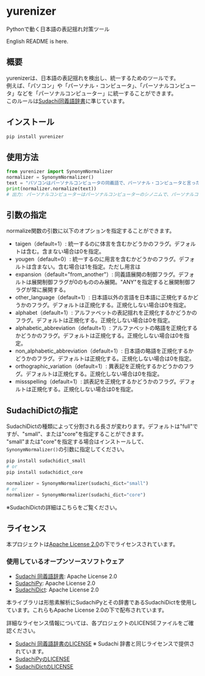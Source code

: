 # yurenizer
Pythonで動く日本語の表記揺れ対策ツール

English README is here.

## 概要
yurenizerは、日本語の表記揺れを検出し、統一するためのツールです。  
例えば、「パソコン」や「パーソナル・コンピュータ」、「パーソナルコンピュータ」などを「パーソナルコンピューター」に統一することができます。  
このルールは[Sudachi同義語辞書](https://github.com/WorksApplications/SudachiDict/blob/develop/docs/synonyms.md#%E5%90%8C%E7%BE%A9%E8%AA%9E%E8%BE%9E%E6%9B%B8%E3%82%BD%E3%83%BC%E3%82%B9-%E3%83%95%E3%82%A9%E3%83%BC%E3%83%9E%E3%83%83%E3%83%88)に準じています。


## インストール
```bash
pip install yurenizer
```

## 使用方法
```python
from yurenizer import SynonymNormalizer
normalizer = SynonymNormalizer()
text = "パソコンはパーソナルコンピュータの同義語で、パーソナル・コンピュータと言ったりパーソナル・コンピューターと言ったりします。"
print(normalizer.normalize(text))
# 出力: パーソナルコンピューターはパーソナルコンピューターのシノニムで、パーソナルコンピューターと言ったりパーソナルコンピューターと言ったりします。
```

## 引数の指定
normalize関数の引数に以下のオプションを指定することができます。
- taigen（default=1）: 統一するのに体言を含むかどうかのフラグ。デフォルトは含む。含まない場合は0を指定。
- yougen（default=0）: 統一するのに用言を含むかどうかのフラグ。デフォルトは含まない。含む場合は1を指定。ただし用言は
- expansion（default="from_another"）: 同義語展開の制御フラグ。デフォルトは展開制御フラグが0のもののみ展開。"ANY"を指定すると展開制御フラグが常に展開する。
- other_language（default=1）: 日本語以外の言語を日本語に正規化するかどうかのフラグ。デフォルトは正規化する。正規化しない場合は0を指定。
- alphabet（default=1）: アルファベットの表記揺れを正規化するかどうかのフラグ。デフォルトは正規化する。正規化しない場合は0を指定。
- alphabetic_abbreviation（default=1）: アルファベットの略語を正規化するかどうかのフラグ。デフォルトは正規化する。正規化しない場合は0を指定。
- non_alphabetic_abbreviation（default=1）: 日本語の略語を正規化するかどうかのフラグ。デフォルトは正規化する。正規化しない場合は0を指定。
- orthographic_variation（default=1）: 異表記を正規化するかどうかのフラグ。デフォルトは正規化する。正規化しない場合は0を指定。
- missspelling（default=1）: 誤表記を正規化するかどうかのフラグ。デフォルトは正規化する。正規化しない場合は0を指定。

## SudachiDictの指定
SudachiDictの種類によって分割される長さが変わります。デフォルトは"full"ですが、"small"、または"core"を指定することができます。  
"small"または"core"を指定する場合はインストールして、`SynonymNormalizer()`の引数に指定してください。
```bash
pip install sudachidict_small
# or
pip install sudachidict_core
```

```python
normalizer = SynonymNormalizer(sudachi_dict="small")
# or
normalizer = SynonymNormalizer(sudachi_dict="core")
```
※SudachiDictの詳細はこちらをご覧ください。  

## ライセンス

本プロジェクトは[Apache License 2.0](LICENSE)の下でライセンスされています。

### 使用しているオープンソースソフトウェア
- [Sudachi 同義語辞書](https://github.com/WorksApplications/SudachiDict/blob/develop/docs/synonyms.md#%E5%90%8C%E7%BE%A9%E8%AA%9E%E8%BE%9E%E6%9B%B8%E3%82%BD%E3%83%BC%E3%82%B9-%E3%83%95%E3%82%A9%E3%83%BC%E3%83%9E%E3%83%83%E3%83%88): Apache License 2.0
- [SudachiPy](https://github.com/WorksApplications/SudachiPy): Apache License 2.0
- [SudachiDict](https://github.com/WorksApplications/SudachiDict): Apache License 2.0

本ライブラリは形態素解析にSudachiPyとその辞書であるSudachiDictを使用しています。これらもApache License 2.0の下で配布されています。

詳細なライセンス情報については、各プロジェクトのLICENSEファイルをご確認ください。
- [Sudachi 同義語辞書のLICENSE](https://github.com/WorksApplications/SudachiDict/blob/develop/LICENSE-2.0.txt)
※ Sudachi 辞書と同じライセンスで提供されています。
- [SudachiPyのLICENSE](https://github.com/WorksApplications/SudachiPy/blob/develop/LICENSE)
- [SudachiDictのLICENSE](https://github.com/WorksApplications/SudachiDict/blob/develop/LICENSE-2.0.txt)


